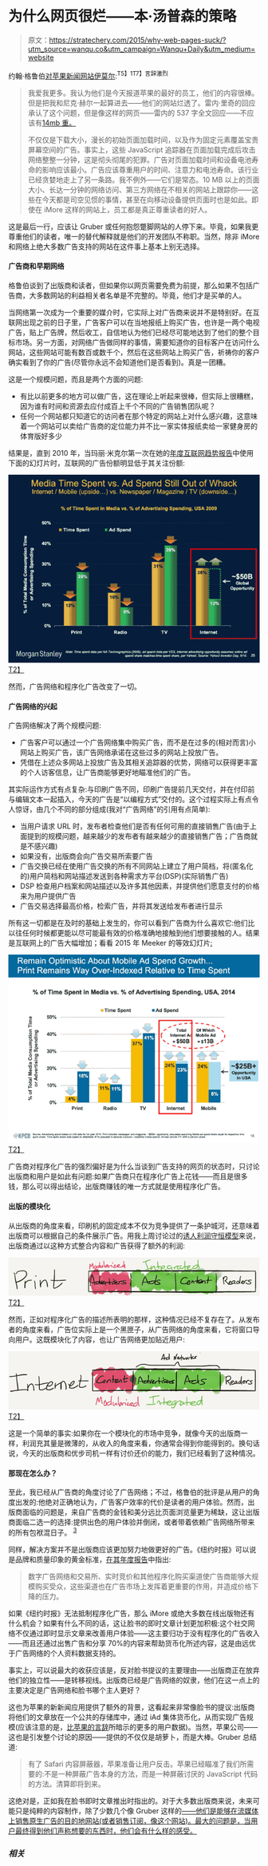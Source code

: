 # 为什么网页很烂——本·汤普森的策略

> 原文：<https://stratechery.com/2015/why-web-pages-suck/?utm_source=wanqu.co&utm_campaign=Wanqu+Daily&utm_medium=website>

约翰·格鲁伯[对苹果新闻网站](http://daringfireball.net/2015/07/safari_content_blocker_imore)[伊莫尔](http://daringfireball.net/2015/07/safari_content_blocker_imore):<sup id="rf1-1755">T5】1T7】言辞激烈</sup>

> 我爱我更多。我认为他们是今天报道苹果的最好的员工，他们的内容很棒。但是把我和尼克·赫尔一起算进去——他们的网站烂透了。雷内·里奇的回应承认了这个问题，但是像这样的网页——雷内的 537 字全文回应——不应该有[14mb 重。](http://d.pr/i/19HMF)
> 
> 不仅仅是下载大小，漫长的初始页面加载时间，以及作为固定元素覆盖宝贵屏幕空间的广告。事实上，这些 JavaScript 追踪器在页面加载完成后攻击网络整整一分钟，这是彻头彻尾的犯罪。广告对页面加载时间和设备电池寿命的影响应该最小。广告应该尊重用户的时间、注意力和电池寿命。该行业已经贪婪地走上了另一条路。我不例外——它们是常态。10 MB 以上的页面大小、长达一分钟的网络访问、第三方网络在不相关的网站上跟踪你——这些在今天都是司空见惯的事情，甚至在向移动设备提供页面时也是如此。即使在 iMore 这样的网站上，员工都是真正尊重读者的好人。

这是最后一行，应该让 Gruber 或任何抱怨蹩脚网站的人停下来。毕竟，如果我更尊重他们的读者，唯一的替代解释就是他们的开发团队不称职。当然，除非 iMore 和网络上绝大多数广告支持的网站在这件事上基本上别无选择。

#### 广告商和早期网络

格鲁伯谈到了出版商和读者，但如果你以网页需要免费为前提，那么如果不包括广告商，大多数网站的利益相关者名单是不完整的。毕竟，他们才是买单的人。

当网络第一次成为一个重要的媒介时，它实际上对广告商来说并不是特别好。在互联网出现之前的日子里，广告客户可以在当地报纸上购买广告，也许是一两个电视广告，贴上广告牌，然后收工，自信地认为他们已经尽可能地达到了他们的整个目标市场。另一方面，对网络广告做同样的事情，需要知道你的目标客户在访问什么网站，这些网站可能有数百或数千个，然后在这些网站上购买广告，祈祷你的客户确实看到了你的广告(尽管你永远不会知道他们是否看到)。真是一团糟。

这是一个规模问题，而且是两个方面的问题:

*   有比以前更多的地方可以做广告，这在理论上听起来很棒，但实际上很糟糕，因为谁有时间和资源去应付成百上千个不同的广告销售团队呢？
*   任何一个网站都只知道它的访问者在那个特定的网站上对什么感兴趣，这意味着一个网站可以卖给广告商的定位能力并不比一家实体报纸卖给一家健身房的体育版好多少

结果是，直到 2010 年，当玛丽·米克尔第一次在她的[年度互联网趋势报告](http://www.kpcb.com/internet-trends)中使用下面的幻灯片时，互联网的广告份额明显低于其关注份额:

[![meeker2010](img/978922550592cd8afaa68f8943602faa.png)T2】](http://www.kpcb.com/blog/june-2010-internet-trends)

然而，广告网络和程序化广告改变了一切。

#### 广告网络的兴起

广告网络解决了两个规模问题:

*   广告客户可以通过一个广告网络集中购买广告，而不是在过多的(相对而言)小网站上购买广告，该广告网络承诺在这些过多的网站上投放广告。
*   凭借在上述众多网站上投放广告及其相关追踪器的优势，网络可以获得更丰富的个人访客信息，让广告商能够更好地瞄准他们的广告。

其实际运作方式有点复杂:与印刷广告不同，印刷广告提前几天交付，并在付印前与编辑文本一起插入，今天的广告是“以编程方式”交付的。这个过程实际上有点令人惊讶，由几个不同的部分组成(我对“广告网络”的引用有点简单):

*   当用户请求 URL 时，发布者检查他们是否有任何可用的直接销售广告(由于上面提到的规模问题，越来越少的发布者有越来越少的直接销售广告；广告商就是不感兴趣)
*   如果没有，出版商会向广告交易所索要广告
*   广告交换已经在使用广告交换的所有不同网站上建立了用户简档，将(匿名化的)用户简档和网站描述发送到各种需求方平台(DSP)(实际销售广告)
*   DSP 检查用户档案和网站描述以及许多其他因素，并提供他们愿意支付的价格来为用户提供广告
*   广告交易选择最高价格，检索广告，并将其发送给发布者进行显示

所有这一切都是在及时的基础上发生的，你可以看到广告商为什么喜欢它:他们比以往任何时候都更能以尽可能最有效的价格准确地接触到他们想要接触的人。结果是互联网上的广告大幅增加；看看 2015 年 Meeker 的等效幻灯片[:](http://www.kpcb.com/blog/2015-internet-trends)

[![meeker2015](img/9439c85dc87f226edae6365dba2539fd.png)T2】](http://www.kpcb.com/blog/2015-internet-trends)

广告商对程序化广告的强烈偏好是为什么当谈到广告支持的网页的状态时，只讨论出版商和用户是如此有问题:如果广告商只在程序化广告上花钱——而且是很多钱，那么可以得出结论，出版商赚钱的唯一方式就是使用程序化广告。

#### 出版的模块化

从出版商的角度来看，印刷机的固定成本不仅为竞争提供了一条护城河，还意味着出版商可以根据自己的条件展示广告。用我上周讨论过的[诱人利润守恒模型](https://stratechery.com/2015/netflix-and-the-conservation-of-attractive-profits/)来说，出版商通过以这种方式整合内容和广告获得了额外的利润:

[![print](img/9ed01f27057827afd801abb14890f28c.png)T2】](https://i0.wp.com/stratechery.com/wp-content/uploads/2015/07/print.png?ssl=1)

然而，正如对程序化广告的描述所表明的那样，这种情况已经不复存在了。从发布者的角度来看，广告位实际上是一个黑匣子，从广告网络的角度来看，它将窗口导向用户。这既模块化了内容，也让广告网络更加贴近用户:

[![internet](img/f86ca88a9dbaa54f6f0e3f19738b443f.png)T2】](https://i0.wp.com/stratechery.com/wp-content/uploads/2015/07/internet.png?ssl=1)

这是一个简单的事实:如果你在一个模块化的市场中竞争，就像今天的出版商一样，利润充其量是微薄的，从收入的角度来看，你通常会得到你能得到的。换句话说，今天的出版商和优步司机一样有讨价还价的能力，我们已经看到了这种情况。

#### 那现在怎么办？

至此，我已经从广告商的角度讨论了广告网络；不过，格鲁伯的批评是从用户的角度出发的:他绝对正确地认为，广告客户效率的代价是读者的用户体验。然而，出版商面临的问题是，来自广告商的金钱和美分远比页面浏览量更为稀缺，这让出版商面临二选一的选择:提供出色的用户体验并倒闭，或者带着依赖广告网络所带来的所有包袱混日子。 <sup id="rf3-1755">[3](#fn3-1755 "Advertisers and ad networks, unfortunately, don’t really have an incentive to improve the user experience; there is an effectively unlimited amount of inventory on the web")</sup>

同样，解决方案并不是出版商应该更加努力地做更好的广告。《纽约时报》可以说是品牌和质量印象的黄金标准，[在其年度报告](http://investors.nytco.com/files/doc_financials/annual/2014/2014-Annual-Report-(FINAL).pdf)中指出:

> 数字广告网络和交易所、实时竞价和其他程序化购买渠道使广告商能够大规模购买受众，这些渠道也在广告市场上发挥着更重要的作用，并造成价格下降的压力。

如果《纽约时报》无法抵制程序化广告，那么 iMore 或绝大多数在线出版物还有什么机会？如果有什么不同的话，这让脸书的即时文章计划更加积极:这个社交网络不仅通过即时显示文章来改善用户体验——这主要归功于没有程序化的广告收入——而且还通过出售广告和分享 70%的内容来帮助货币化所述内容，这是由远优于广告网络的个人资料数据支持的。

事实上，可以说最大的收获应该是，反对脸书提议的主要理由——出版商正在放弃他们的独立性——是转移视线。出版商已经是广告网络的奴隶，他们在这一点上的主要决定是广告网络和脸书哪个主人更好？

这也为苹果的新新闻应用提供了额外的背景，这看起来非常像脸书的提议:出版商将他们的文章放在一个公共的存储库中，通过 iAd 集体货币化，从而实现广告规模(应该注意的是，[比](https://developer.apple.com/library/prerelease/ios/documentation/General/Conceptual/News_Publishing_Guide/MonetizingonNews.html#//apple_ref/doc/uid/TP40015407-CH18-SW1)[苹果的言辞](https://stratechery.com/2015/tim-cooks-unfair-and-unrealistic-privacy-speech-strategy-credits-the-privacy-priority-problem/)所暗示的更多的用户数据)。当然，苹果公司——这也是引发整个讨论的原因——提供的不仅仅是胡萝卜，而是大棒。Gruber 总结道:

> 有了 Safari 内容屏蔽器，苹果准备让用户反击。苹果已经瞄准了我们所需要的:不是一种屏蔽广告本身的方法，而是一种屏蔽讨厌的 JavaScript 代码的方法。清算即将到来。

这绝对是，正如我在脸书即时文章推出时指出的。对于大多数出版商来说，未来可能只是纯粹的内容制作，除了少数几个像 Gruber 这样的[——他们是能够在流媒体上销售原生广告的目的地网站(或者销售订阅，像这个网站](http://daringfireball.net/feeds/sponsors/)[)。最大的问题是，当用户最终得到他们声称想要的东西时，他们会有什么样的感受。](https://stratechery.com/membership/)

### *相关*